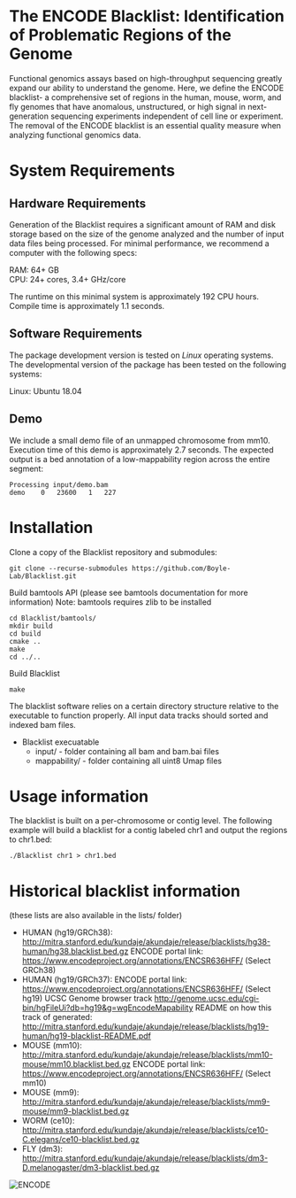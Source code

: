 # The ENCODE Blacklist: Identification of Problematic Regions of the Genome

Functional genomics assays based on high-throughput sequencing greatly expand our ability to understand the genome. Here, we define the ENCODE blacklist- a comprehensive set of regions in the human, mouse, worm, and fly genomes that have anomalous, unstructured, or high signal in next-generation sequencing experiments independent of cell line or experiment. The removal of the ENCODE blacklist is an essential quality measure when analyzing functional genomics data.

# System Requirements

## Hardware Requirements
Generation of the Blacklist requires a significant amount of RAM and disk storage based on the size of the genome analyzed and the number of input data files being processed. For minimal performance, we recommend a computer with the following specs:

RAM: 64+ GB  
CPU: 24+ cores, 3.4+ GHz/core

The runtime on this minimal system is approximately 192 CPU hours. Compile time is approximately 1.1 seconds.

## Software Requirements

The package development version is tested on *Linux* operating systems. The developmental version of the package has been tested on the following systems:

Linux: Ubuntu 18.04  

## Demo

We include a small demo file of an unmapped chromosome from mm10. Execution time of this demo is approximately 2.7 seconds. The expected output is a bed annotation of a low-mappability region across the entire segment:
```
Processing input/demo.bam
demo	0	23600	1	227
```

# Installation
Clone a copy of the Blacklist repository and submodules:

```
git clone --recurse-submodules https://github.com/Boyle-Lab/Blacklist.git
```

Build bamtools API (please see bamtools documentation for more information)
Note: bamtools requires zlib to be installed
```
cd Blacklist/bamtools/
mkdir build
cd build
cmake ..
make
cd ../..
```

Build Blacklist
```
make
```

The blacklist software relies on a certain directory structure relative to the executable to function properly. All input data tracks should sorted and indexed bam files.
* Blacklist execuatable
   * input/ - folder containing all bam and bam.bai files
   * mappability/ - folder containing all uint8 Umap files
   
# Usage information
The blacklist is built on a per-chromosome or contig level. The following example will build a blacklist for a contig labeled chr1 and output the regions to chr1.bed:
```
./Blacklist chr1 > chr1.bed
```

# Historical blacklist information
(these lists are also available in the lists/ folder)
- HUMAN (hg19/GRCh38): http://mitra.stanford.edu/kundaje/akundaje/release/blacklists/hg38-human/hg38.blacklist.bed.gz
   ENCODE portal link: https://www.encodeproject.org/annotations/ENCSR636HFF/ (Select GRCh38)
- HUMAN (hg19/GRCh37): ENCODE portal link: https://www.encodeproject.org/annotations/ENCSR636HFF/ (Select hg19)
   UCSC Genome browser track http://genome.ucsc.edu/cgi-bin/hgFileUi?db=hg19&g=wgEncodeMapability
   README on how this track of generated: http://mitra.stanford.edu/kundaje/akundaje/release/blacklists/hg19-human/hg19-blacklist-README.pdf
- MOUSE (mm10): http://mitra.stanford.edu/kundaje/akundaje/release/blacklists/mm10-mouse/mm10.blacklist.bed.gz
   ENCODE portal link: https://www.encodeproject.org/annotations/ENCSR636HFF/ (Select mm10)
- MOUSE (mm9): http://mitra.stanford.edu/kundaje/akundaje/release/blacklists/mm9-mouse/mm9-blacklist.bed.gz
- WORM (ce10): http://mitra.stanford.edu/kundaje/akundaje/release/blacklists/ce10-C.elegans/ce10-blacklist.bed.gz
- FLY (dm3): http://mitra.stanford.edu/kundaje/akundaje/release/blacklists/dm3-D.melanogaster/dm3-blacklist.bed.gz

![ENCODE](https://www.encodeproject.org/static/img/encode-logo-small-2x.png) 
